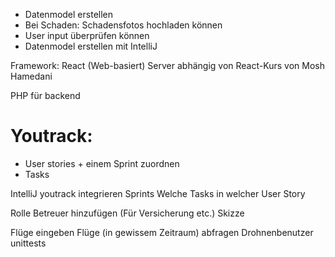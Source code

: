 * Datenmodel erstellen
* Bei Schaden: Schadensfotos hochladen können
* User input überprüfen können
* Datenmodel erstellen mit IntelliJ


Framework: React (Web-basiert)
Server abhängig von React-Kurs von Mosh Hamedani

PHP für backend

# Youtrack:
* User stories + einem Sprint zuordnen
* Tasks


IntelliJ youtrack integrieren
Sprints
Welche Tasks in welcher User Story


Rolle Betreuer hinzufügen (Für Versicherung etc.)
Skizze

Flüge eingeben
Flüge (in gewissem Zeitraum) abfragen
Drohnenbenutzer
unittests
